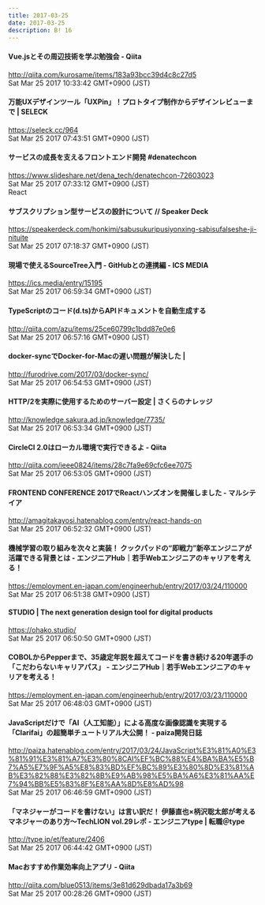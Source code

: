 ```yaml
---
title: 2017-03-25
date: 2017-03-25
description: B! 16
---
```


#### Vue.jsとその周辺技術を学ぶ勉強会 - Qiita
http://qiita.com/kurosame/items/183a93bcc39d4c8c27d5<br>
Sat Mar 25 2017 10:33:42 GMT+0900 (JST)<br>


#### 万能UXデザインツール「UXPin」！プロトタイプ制作からデザインレビューまで | SELECK
https://seleck.cc/964<br>
Sat Mar 25 2017 07:43:51 GMT+0900 (JST)<br>


#### サービスの成長を支えるフロントエンド開発 #denatechcon
https://www.slideshare.net/dena_tech/denatechcon-72603023<br>
Sat Mar 25 2017 07:33:12 GMT+0900 (JST)<br>
React


#### サブスクリプション型サービスの設計について // Speaker Deck
https://speakerdeck.com/honkimi/sabusukuripusiyonxing-sabisufalseshe-ji-nituite<br>
Sat Mar 25 2017 07:18:37 GMT+0900 (JST)<br>


#### 現場で使えるSourceTree入門 - GitHubとの連携編 - ICS MEDIA
https://ics.media/entry/15195<br>
Sat Mar 25 2017 06:59:34 GMT+0900 (JST)<br>


#### TypeScriptのコード(d.ts)からAPIドキュメントを自動生成する
http://qiita.com/azu/items/25ce60799c1bdd87e0e6<br>
Sat Mar 25 2017 06:57:16 GMT+0900 (JST)<br>


#### docker-syncでDocker-for-Macの遅い問題が解決した | 
http://furodrive.com/2017/03/docker-sync/<br>
Sat Mar 25 2017 06:54:53 GMT+0900 (JST)<br>


#### HTTP/2を実際に使用するためのサーバー設定 | さくらのナレッジ
http://knowledge.sakura.ad.jp/knowledge/7735/<br>
Sat Mar 25 2017 06:53:34 GMT+0900 (JST)<br>


#### CircleCI 2.0はローカル環境で実行できるよ - Qiita
http://qiita.com/ieee0824/items/28c7fa9e69cfc6ee7075<br>
Sat Mar 25 2017 06:53:05 GMT+0900 (JST)<br>


#### FRONTEND CONFERENCE 2017でReactハンズオンを開催しました - マルシテイア
http://amagitakayosi.hatenablog.com/entry/react-hands-on<br>
Sat Mar 25 2017 06:52:32 GMT+0900 (JST)<br>


#### 機械学習の取り組みを次々と実装！ クックパッドの“即戦力”新卒エンジニアが活躍できる背景とは - エンジニアHub｜若手Webエンジニアのキャリアを考える！
https://employment.en-japan.com/engineerhub/entry/2017/03/24/110000<br>
Sat Mar 25 2017 06:51:38 GMT+0900 (JST)<br>


#### STUDIO | The next generation design tool for digital products
https://ohako.studio/<br>
Sat Mar 25 2017 06:50:50 GMT+0900 (JST)<br>


#### COBOLからPepperまで、35歳定年説を超えてコードを書き続ける20年選手の「こだわらないキャリアパス」 - エンジニアHub｜若手Webエンジニアのキャリアを考える！
https://employment.en-japan.com/engineerhub/entry/2017/03/23/110000<br>
Sat Mar 25 2017 06:48:03 GMT+0900 (JST)<br>


#### JavaScriptだけで「AI（人工知能）」による高度な画像認識を実現する「Clarifai」の超簡単チュートリアル大公開！ - paiza開発日誌
http://paiza.hatenablog.com/entry/2017/03/24/JavaScript%E3%81%A0%E3%81%91%E3%81%A7%E3%80%8CAI%EF%BC%88%E4%BA%BA%E5%B7%A5%E7%9F%A5%E8%83%BD%EF%BC%89%E3%80%8D%E3%81%AB%E3%82%88%E3%82%8B%E9%AB%98%E5%BA%A6%E3%81%AA%E7%94%BB%E5%83%8F%E8%AA%8D%E8%AD%98<br>
Sat Mar 25 2017 06:46:59 GMT+0900 (JST)<br>


#### 「マネジャーがコードを書けない」は言い訳だ！ 伊藤直也×柄沢聡太郎が考えるマネジャーのあり方～TechLION vol.29レポ - エンジニアtype | 転職＠type
http://type.jp/et/feature/2406<br>
Sat Mar 25 2017 06:44:42 GMT+0900 (JST)<br>


#### Macおすすめ作業効率向上アプリ - Qiita
http://qiita.com/blue0513/items/3e81d629dbada17a3b69<br>
Sat Mar 25 2017 00:28:26 GMT+0900 (JST)<br>


